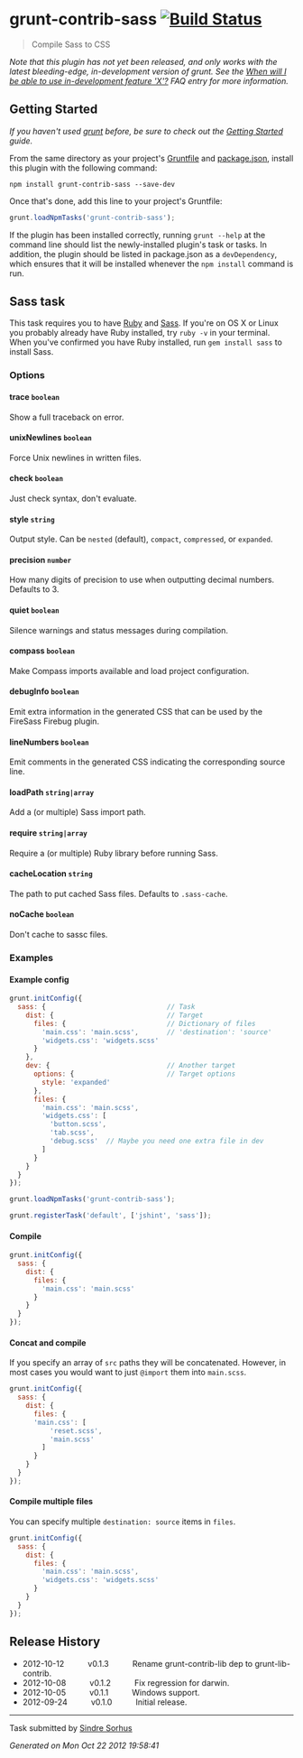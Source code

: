 # grunt-contrib-sass [![Build Status](https://secure.travis-ci.org/gruntjs/grunt-contrib-sass.png?branch=master)](http://travis-ci.org/gruntjs/grunt-contrib-sass)

> Compile Sass to CSS

_Note that this plugin has not yet been released, and only works with the latest bleeding-edge, in-development version of grunt. See the [When will I be able to use in-development feature 'X'?](https://github.com/gruntjs/grunt/blob/devel/docs/faq.md#when-will-i-be-able-to-use-in-development-feature-x) FAQ entry for more information._

## Getting Started
_If you haven't used [grunt][] before, be sure to check out the [Getting Started][] guide._

From the same directory as your project's [Gruntfile][Getting Started] and [package.json][], install this plugin with the following command:

```shell
npm install grunt-contrib-sass --save-dev
```

Once that's done, add this line to your project's Gruntfile:

```js
grunt.loadNpmTasks('grunt-contrib-sass');
```

If the plugin has been installed correctly, running `grunt --help` at the command line should list the newly-installed plugin's task or tasks. In addition, the plugin should be listed in package.json as a `devDependency`, which ensures that it will be installed whenever the `npm install` command is run.

[grunt]: http://gruntjs.com/
[Getting Started]: https://github.com/gruntjs/grunt/blob/devel/docs/getting_started.md
[package.json]: https://npmjs.org/doc/json.html


## Sass task

This task requires you to have [Ruby](http://www.ruby-lang.org/en/downloads/) and [Sass](http://sass-lang.com/download.html). If you're on OS X or Linux you probably already have Ruby installed, try `ruby -v` in your terminal. When you've confirmed you have Ruby installed, run `gem install sass` to install Sass.

### Options

#### trace ```boolean```

Show a full traceback on error.

#### unixNewlines ```boolean```

Force Unix newlines in written files.

#### check ```boolean```

Just check syntax, don't evaluate.

#### style ```string```

Output style. Can be `nested` (default), `compact`, `compressed`, or `expanded`.

#### precision ```number```

How many digits of precision to use when outputting decimal numbers. Defaults to 3.

#### quiet ```boolean```

Silence warnings and status messages during compilation.

#### compass ```boolean```

Make Compass imports available and load project configuration.

#### debugInfo ```boolean```

Emit extra information in the generated CSS that can be used by the FireSass Firebug plugin.

#### lineNumbers ```boolean```

Emit comments in the generated CSS indicating the corresponding source line.

#### loadPath ```string|array```

Add a (or multiple) Sass import path.

#### require ```string|array```

Require a (or multiple) Ruby library before running Sass.

#### cacheLocation ```string```

The path to put cached Sass files. Defaults to `.sass-cache`.

#### noCache ```boolean```

Don't cache to sassc files.

### Examples

#### Example config

```javascript
grunt.initConfig({
  sass: {                              // Task
    dist: {                            // Target
      files: {                         // Dictionary of files
        'main.css': 'main.scss',       // 'destination': 'source'
        'widgets.css': 'widgets.scss'
      }
    },
    dev: {                             // Another target
      options: {                       // Target options
        style: 'expanded'
      },
      files: {
        'main.css': 'main.scss',
        'widgets.css': [
          'button.scss',
          'tab.scss',
          'debug.scss'  // Maybe you need one extra file in dev
        ]
      }
    }
  }
});

grunt.loadNpmTasks('grunt-contrib-sass');

grunt.registerTask('default', ['jshint', 'sass']);
```

#### Compile

```javascript
grunt.initConfig({
  sass: {
    dist: {
      files: {
        'main.css': 'main.scss'
      }
    }
  }
});
```

#### Concat and compile

If you specify an array of `src` paths they will be concatenated. However, in most cases you would want to just `@import` them into `main.scss`.

```javascript
grunt.initConfig({
  sass: {
    dist: {
      files: {
      'main.css': [
          'reset.scss',
          'main.scss'
        ]
      }
    }
  }
});
```

#### Compile multiple files

You can specify multiple `destination: source` items in `files`.

```javascript
grunt.initConfig({
  sass: {
    dist: {
      files: {
        'main.css': 'main.scss',
        'widgets.css': 'widgets.scss'
      }
    }
  }
});
```


## Release History

 * 2012-10-12   v0.1.3   Rename grunt-contrib-lib dep to grunt-lib-contrib.
 * 2012-10-08   v0.1.2   Fix regression for darwin.
 * 2012-10-05   v0.1.1   Windows support.
 * 2012-09-24   v0.1.0   Initial release.

---

Task submitted by [Sindre Sorhus](http://github.com/sindresorhus)

*Generated on Mon Oct 22 2012 19:58:41*
